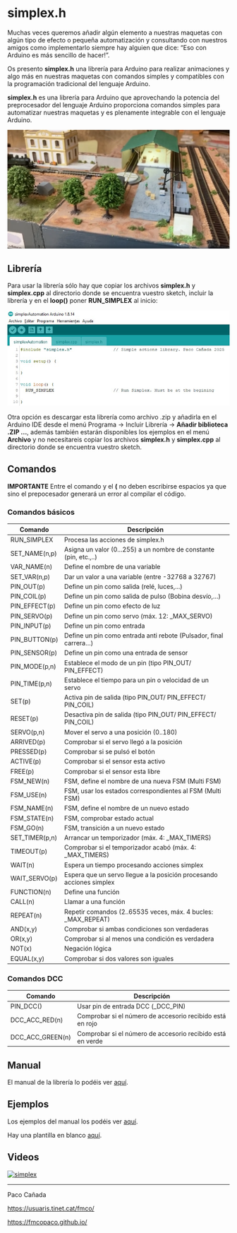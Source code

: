 # simplex.h

Muchas veces queremos añadir algún elemento a nuestras maquetas con algún tipo de efecto
o pequeña automatización y consultando con nuestros amigos como implementarlo siempre
hay alguien que dice: “Eso con Arduino es más sencillo de hacer!”.

Os presento **simplex.h** una librería para Arduino para realizar animaciones y algo más en
nuestras maquetas con comandos simples y compatibles con la programación tradicional del
lenguaje Arduino.

**simplex.h** es una librería para Arduino que aprovechando la potencia del preprocesador del
lenguaje Arduino proporciona comandos simples para automatizar nuestras maquetas y es
plenamente integrable con el lenguaje Arduino.

![simplex](images/Almacen_Salou.png)

## Librería

Para usar la librería sólo hay que copiar los archivos **simplex.h** y **simplex.cpp** al directorio donde se encuentra vuestro sketch, incluir la librería y en el **loop()** poner **RUN_SIMPLEX** al inicio:

![simplex ](images/simplex.png)

Otra opción es descargar esta librería como archivo .zip y añadirla en el Arduino IDE desde el menú Programa -> Incluir Librería -> **Añadir biblioteca .ZIP ...**,  además también estarán disponibles los ejemplos en el menú **Archivo** y no necesitareis copiar los archivos **simplex.h** y **simplex.cpp** al directorio donde se encuentra vuestro sketch.

## Comandos

**IMPORTANTE** Entre el comando y el **(** no deben escribirse espacios ya que sino el
prepocesador generará un error al compilar el código.

### Comandos básicos

|Comando|Descripción|
|---|---|
|RUN_SIMPLEX |Procesa las acciones de simplex.h|
|SET_NAME(n,p) |Asigna un valor (0...255) a un nombre de constante (pin, etc.,..)|
|VAR_NAME(n) |Define el nombre de una variable|
|SET_VAR(n,p) |Dar un valor a una variable (entre -32768 a 32767)|
|PIN_OUT(p) |Define un pin como salida (relé, luces,...)|
|PIN_COIL(p) |Define un pin como salida de pulso (Bobina desvío,…)|
|PIN_EFFECT(p) |Define un pin como efecto de luz|
|PIN_SERVO(p) |Define un pin como servo (máx. 12: _MAX_SERVO)|
|PIN_INPUT(p) |Define un pin como entrada|
|PIN_BUTTON(p)| Define un pin como entrada anti rebote (Pulsador, final carrera…)|
|PIN_SENSOR(p) |Define un pin como una entrada de sensor|
|PIN_MODE(p,n) |Establece el modo de un pin (tipo PIN_OUT/ PIN_EFFECT)|
|PIN_TIME(p,n) |Establece el tiempo para un pin o velocidad de un servo|
|SET(p) |Activa pin de salida (tipo PIN_OUT/ PIN_EFFECT/ PIN_COIL)|
|RESET(p) |Desactiva pin de salida (tipo PIN_OUT/ PIN_EFFECT/ PIN_COIL)|
|SERVO(p,n) |Mover el servo a una posición (0..180)|
|ARRIVED(p) |Comprobar si el servo llegó a la posición|
|PRESSED(p) |Comprobar si se pulsó el botón|
|ACTIVE(p) |Comprobar si el sensor esta activo|
|FREE(p) |Comprobar si el sensor esta libre|
|FSM_NEW(n) |FSM, define el nombre de una nueva FSM (Multi FSM)|
|FSM_USE(n) |FSM, usar los estados correspondientes al FSM (Multi FSM)|
|FSM_NAME(n) |FSM, define el nombre de un nuevo estado|
|FSM_STATE(n) |FSM, comprobar estado actual|
|FSM_GO(n) |FSM, transición a un nuevo estado|
|SET_TIMER(p,n) |Arrancar un temporizador (máx. 4: _MAX_TIMERS)|
|TIMEOUT(p) |Comprobar si el temporizador acabó (máx. 4: _MAX_TIMERS)|
|WAIT(n) |Espera un tiempo procesando acciones simplex|
|WAIT_SERVO(p) |Espera que un servo llegue a la posición procesando acciones simplex|
|FUNCTION(n) |Define una función|
|CALL(n) |Llamar a una función|
|REPEAT(n) |Repetir comandos (2..65535 veces, máx. 4 bucles: _MAX_REPEAT)|
|AND(x,y) |Comprobar si ambas condiciones son verdaderas|
|OR(x,y) |Comprobar si al menos una condición es verdadera|
|NOT(x) |Negación lógica|
|EQUAL(x,y) |Comprobar si dos valores son iguales|


### Comandos DCC

|Comando|Descripción|
|---|---|
|PIN_DCC() |Usar pin de entrada DCC (_DCC_PIN)|
|DCC_ACC_RED(n) |Comprobar si el número de accesorio recibido está en rojo|
|DCC_ACC_GREEN(n) |Comprobar si el número de accesorio recibido está en verde|

## Manual

El manual de la librería lo podéis ver [aquí](doc/simplex_manual.pdf).

## Ejemplos
Los ejemplos del manual los podéis ver [aquí](examples/).

Hay una plantilla en blanco [aquí](examples/blank/).

## Videos

[![simplex](https://img.youtube.com/vi/o2QX1ISs8tc/0.jpg)](https://www.youtube.com/watch?v=o2QX1ISs8tc)


---

Paco Cañada

https://usuaris.tinet.cat/fmco/

https://fmcopaco.github.io/